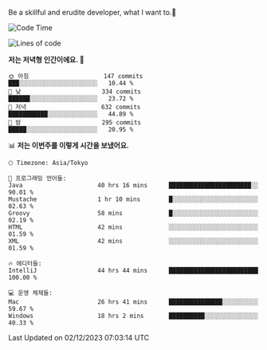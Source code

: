 Be a skillful and erudite developer, what I want to.👶

<!--START_SECTION:waka-->
![Code Time](http://img.shields.io/badge/Code%20Time-279%20hrs%2021%20mins-blue)

![Lines of code](https://img.shields.io/badge/%EC%A0%80%EB%8A%94%20%EC%97%AC%ED%83%9C%EA%B9%8C%EC%A7%80%20-738.6%20thousand%20%EC%A4%84%EC%9D%98%20%EC%BD%94%EB%93%9C%EB%A5%BC%20%EC%9E%91%EC%84%B1%ED%96%88%EC%96%B4%EC%9A%94.-blue)

**저는 저녁형 인간이에요. 🦉** 

```text
🌞 아침                     147 commits         ███░░░░░░░░░░░░░░░░░░░░░░   10.44 % 
🌆 낮　                     334 commits         ██████░░░░░░░░░░░░░░░░░░░   23.72 % 
🌃 저녁                     632 commits         ███████████░░░░░░░░░░░░░░   44.89 % 
🌙 밤　                     295 commits         █████░░░░░░░░░░░░░░░░░░░░   20.95 % 
```


📊 **저는 이번주를 이렇게 시간을 보냈어요.** 

```text
🕑︎ Timezone: Asia/Tokyo

💬 프로그래밍 언어들: 
Java                     40 hrs 16 mins      ███████████████████████░░   90.01 % 
Mustache                 1 hr 10 mins        █░░░░░░░░░░░░░░░░░░░░░░░░   02.63 % 
Groovy                   58 mins             █░░░░░░░░░░░░░░░░░░░░░░░░   02.19 % 
HTML                     42 mins             ░░░░░░░░░░░░░░░░░░░░░░░░░   01.59 % 
XML                      42 mins             ░░░░░░░░░░░░░░░░░░░░░░░░░   01.59 % 

🔥 에디터들: 
IntelliJ                 44 hrs 44 mins      █████████████████████████   100.00 % 

💻 운영 체제들: 
Mac                      26 hrs 41 mins      ███████████████░░░░░░░░░░   59.67 % 
Windows                  18 hrs 2 mins       ██████████░░░░░░░░░░░░░░░   40.33 % 
```


 Last Updated on 02/12/2023 07:03:14 UTC
<!--END_SECTION:waka-->
